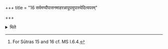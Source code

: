 +++
title = "16 सर्वमप्यौपासनमाहरन्नापूपावुपास्येदित्यपरम्"

+++

<details><summary>थिते</summary>

16. There is another view that even if he is going to bring the entire Aupāsana-fire, he should not throw the two cakes on the place of the Gārhapatya.[^1]  


[^1]: For Sūtras 15 and 16 cf. MS I.6.4.
</details>
